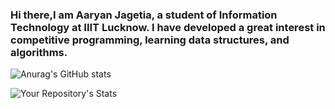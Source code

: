 <!-- # ajagetia2001 -->


### Hi there,I am Aaryan Jagetia, a student of Information Technology at IIIT Lucknow. I have developed a great interest in competitive programming, learning data structures, and algorithms.


![Anurag's GitHub stats](https://github-readme-stats.vercel.app/api?username=ajagetia2001&theme=dark&show_icons=true)


![Your Repository's Stats](https://github-readme-stats.vercel.app/api/top-langs/?username=ajagetia2001&theme=black)
